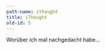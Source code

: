 ```yaml
---
path-name: ithought
title: iThought
old-id: 5
---
```


<p>Worüber ich mal nachgedacht habe...</p>


